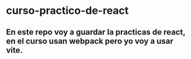 # curso-practico-de-react

## En este repo voy a guardar la practicas de react, en el curso usan webpack pero yo voy a usar vite. 
